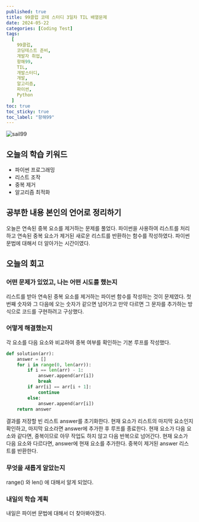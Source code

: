 ```yaml
---
published: true
title: 99클럽 코테 스터디 3일차 TIL 배열문제
date: 2024-05-22
categories: [Coding Test]
tags:
  [
    99클럽,
    코딩테스트 준비,
    개발자 취업,
    항해99,
    TIL,
    개발스터디,
    개발,
    알고리즘,
    파이썬,
    Python
  ]
toc: true
toc_sticky: true
toc_label: "항해99"
---
```


<img alt='sail99' src="https://oopy.lazyrockets.com/api/v2/notion/image?src=https%3A%2F%2Fprod-files-secure.s3.us-west-2.amazonaws.com%2F83c75a39-3aba-4ba4-a792-7aefe4b07895%2F3f44946f-2f98-4ae8-a63c-a30b344ed52a%2Fnotion-cover.png&blockId=94c08c80-54b9-43f0-a2ba-6f154ee0d3e8&width=3600" >

## 오늘의 학습 키워드

- 파이썬 프로그래밍
- 리스트 조작
- 중복 제거
- 알고리즘 최적화

## 공부한 내용 본인의 언어로 정리하기

오늘은 연속된 중복 요소를 제거하는 문제를 풀었다. 파이썬을 사용하여 리스트를 처리하고 연속된 중복 요소가 제거된 새로운 리스트를 반환하는 함수를 작성하였다.
파이썬 문법에 대해서 더 알아가는 시간이였다.

## 오늘의 회고

### 어떤 문제가 있었고, 나는 어떤 시도를 했는지

리스트를 받아 연속된 중복 요소를 제거하는 파이썬 함수를 작성하는 것이 문제였다. 첫번째 숫자와 그 다음에 오는 숫자가 같으면 넘어가고 만약 다르면 그 문자를 추가하는 방식으로 코드를 구현하려고 구상했다.

### 어떻게 해결했는지

각 요소를 다음 요소와 비교하여 중복 여부를 확인하는 기본 루프를 작성했다.

```python
def solution(arr):
    answer = []
    for i in range(0, len(arr)):
        if i == len(arr) - 1:
            answer.append(arr[i])
            break
        if arr[i] == arr[i + 1]:
            continue
        else:
            answer.append(arr[i])
    return answer
```

결과를 저장할 빈 리스트 answer를 초기화한다.
현재 요소가 리스트의 마지막 요소인지 확인하고, 마지막 요소라면 answer에 추가한 후 루프를 종료한다.
현재 요소가 다음 요소와 같다면, 중복이므로 아무 작업도 하지 않고 다음 반복으로 넘어간다.
현재 요소가 다음 요소와 다르다면, answer에 현재 요소를 추가한다.
중복이 제거된 answer 리스트를 반환한다.

### 무엇을 새롭게 알았는지

range() 와 len() 에 대해서 알게 되었다.

### 내일의 학습 계획

내일은 파이썬 문법에 대해서 더 찾아봐야겠다.
